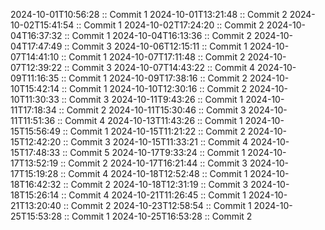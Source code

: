 2024-10-01T10:56:28 :: Commit 1
2024-10-01T13:21:48 :: Commit 2
2024-10-02T15:41:54 :: Commit 1
2024-10-02T17:24:20 :: Commit 2
2024-10-04T16:37:32 :: Commit 1
2024-10-04T16:13:36 :: Commit 2
2024-10-04T17:47:49 :: Commit 3
2024-10-06T12:15:11 :: Commit 1
2024-10-07T14:41:10 :: Commit 1
2024-10-07T17:11:48 :: Commit 2
2024-10-07T12:39:22 :: Commit 3
2024-10-07T14:43:22 :: Commit 4
2024-10-09T11:16:35 :: Commit 1
2024-10-09T17:38:16 :: Commit 2
2024-10-10T15:42:14 :: Commit 1
2024-10-10T12:30:16 :: Commit 2
2024-10-10T11:30:33 :: Commit 3
2024-10-11T9:43:26 :: Commit 1
2024-10-11T17:18:34 :: Commit 2
2024-10-11T15:30:46 :: Commit 3
2024-10-11T11:51:36 :: Commit 4
2024-10-13T11:43:26 :: Commit 1
2024-10-15T15:56:49 :: Commit 1
2024-10-15T11:21:22 :: Commit 2
2024-10-15T12:42:20 :: Commit 3
2024-10-15T11:33:21 :: Commit 4
2024-10-15T17:48:33 :: Commit 5
2024-10-17T9:33:24 :: Commit 1
2024-10-17T13:52:19 :: Commit 2
2024-10-17T16:21:44 :: Commit 3
2024-10-17T15:19:28 :: Commit 4
2024-10-18T12:52:48 :: Commit 1
2024-10-18T16:42:32 :: Commit 2
2024-10-18T12:31:19 :: Commit 3
2024-10-18T15:26:14 :: Commit 4
2024-10-21T11:26:45 :: Commit 1
2024-10-21T13:20:40 :: Commit 2
2024-10-23T12:58:54 :: Commit 1
2024-10-25T15:53:28 :: Commit 1
2024-10-25T16:53:28 :: Commit 2
